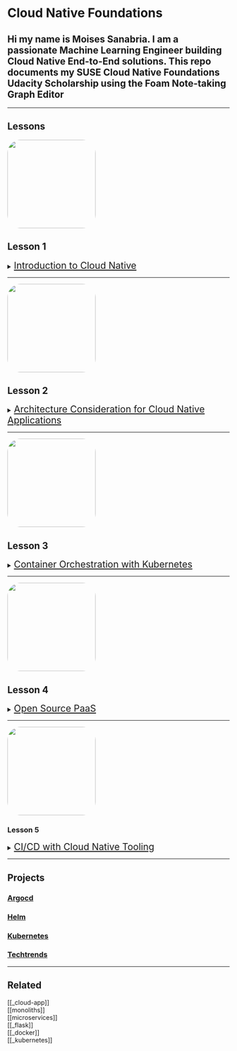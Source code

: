 # Cloud Native Foundations

## Hi my name is Moises Sanabria. I am a passionate Machine Learning Engineer building Cloud Native End-to-End solutions. This repo documents my SUSE Cloud Native Foundations Udacity Scholarship using the Foam Note-taking Graph Editor

---

## Lessons

<img src="../cloud-native-foundations/assets/images/lesson_1_icon.jpeg" style="width: 200px; border-radius: 30px;"/>

## Lesson 1

<details>
    <summary><a href="" style="font-size: 1.5em;">Introduction to Cloud Native</a></summary>
    History of Cloud Native Architecture and intro to Cloud Native tools.

    Meet Your Instructor
    Prequisites
    Course Outline
    Introduction to Cloud-Native
    CNCF and Cloud-Native Tooling
    Stakeholders
    Tools, Envrionment & Dependencies
    Recap

</details>

---

<img src="../cloud-native-foundations/assets/images/lesson_2_icon.jpeg" style="width: 200px; border-radius: 30px;"/>

## Lesson 2

<details>
    <summary><a href="" style="font-size: 1.5em;">Architecture Consideration for Cloud Native Applications</a></summary>
    Monoliths and Microservices, their differences, and their pros and cons

[1. Introduction]()
[2. Design Considerations for Cloud-Native Applications]()
[3. Monoliths and Microservices]()
[4. Quizzes: Monoliths and Microservices]()
[5. Trade-offs for Monoliths and Microservices]()
[6. Quizzes: Trade-offs for Monoliths and Microservices]()
[7. Exercise: Trade-offs for Monoliths and Microservices]()
[8. Solution: Monoliths and Microservices]()
[9. Best Practices For Application Deployment]()
[10. Quizzes: Best Practices For Application Deployment]()
[11. Exercise: Endpoints for Application Status]()
[12. Solution: Endpoints for Application Status]()
[13. Exercise: Application Logging]()
[14. Solution: Application Logging]()
[15. Edge Case: Amorphous Applications]()
[16. Lesson Conclusion]()

</details>

---

<img src="../cloud-native-foundations/assets/images/lesson_3_icon.jpeg" style="width: 200px; border-radius: 30px;"/>

## Lesson 3

<details>
    <summary><a href="" style="font-size: 1.5em;">Container Orchestration with Kubernetes</a></summary>
    How to use Docker to create an image and how to deploy an application to Kubernetes

[1. Introduction]()
[2. Transitions from VMs to Containers]()
[3. Docker for Application Packaging]()
[4. Docker Walkthrough]()
[5. Useful Docker Commands]()
[6. Quizzes: Docker for Application Packaging]()
[7. Exercise: Docker for Application Packaging]()
[8. Solution: Docker for Application Packaging]()
[9. Kubernetes - The Container Orchestrator Framework]()
[10. Quizzes: Kubernetes - The Container Orchestrator Framework]()
[11. Deploy Your First Kubernetes Cluster]()
[12. Kubeconfig]()
[13. Quizzes: Deploy Your First Kubernetes Cluster]()
[14. Exercise: Deploy Your First Kubernetes Cluster]()
[15. Solution: Deploy Your First Kubernetes Cluster]()
[16. Kubernetes Resources Part 1]()
[17. Kubernetes Resources Part 2]()
[18. Kubernetes Resources Part 3]()
[19. Useful kubectl Commands]()
[20. Quizzes: Kubernetes Resources]()
[21. Exercise: Kubernetes Resources]()
[22. Solution: Kubernetes Resources]()
[23. Declarative Kubernetes Manifests]()
[24. Quizzes: Declarative Kubernetes Manifests]()
[25. Exercise: Declarative Kubernetes Manifests]()
[26. Solution: Declarative Kubernetes Manifests]()
[27. Edge Case: Failing Control Plane for Kubernetes]()
[28. Lesson Review]()

</details>

---

<img src="../cloud-native-foundations/assets/images/lesson_4_icon.jpeg" style="width: 200px; border-radius: 30px;"/>

## Lesson 4

<details>
    <summary><a href="" style="font-size: 1.5em;">Open Source PaaS</a></summary>
    Platform as a Service.

    Coming Soon!

</details>

---

<img src="../cloud-native-foundations/assets/images/lesson_5_icon.jpeg" style="width: 200px; border-radius: 30px;"/>

### Lesson 5

<details>
    <summary><a href="" style="font-size: 1.5em;">CI/CD with Cloud Native Tooling</a></summary>
    CI/CD tools and how to use and deploy an application

    Coming Soon!

</details>

---

## Projects

### [Argocd]()

### [Helm]()

### [Kubernetes]()

### [Techtrends]()

---

## Related

[[_cloud-app]]  
[[monoliths]]  
[[microservices]]  
[[_flask]]  
[[_docker]]  
[[_kubernetes]]
